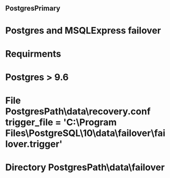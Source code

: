 ## PostgresPrimary
# Postgres and MSQLExpress failover 
# Requirments
# Postgres > 9.6
# File PostgresPath\data\recovery.conf trigger_file = 'C:\\Program Files\\PostgreSQL\\10\\data\\failover\\failover.trigger'
# Directory PostgresPath\data\failover
